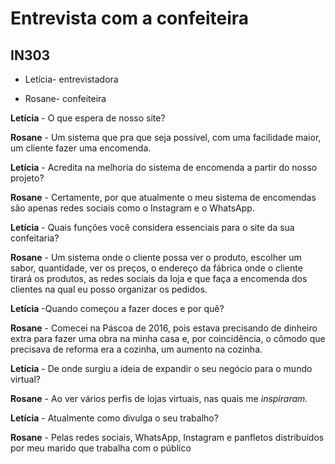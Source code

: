 # Entrevista com a confeiteira 
## IN303 

+ Letícia- entrevistadora 

+ Rosane- confeiteira 


**Letícia** - O que espera de nosso site?


**Rosane** - Um sistema que pra que seja possível, com uma facilidade maior, um cliente fazer uma encomenda. 

**Letícia** - Acredita na melhoria do sistema de encomenda a partir do nosso projeto?

**Rosane** - Certamente, por que atualmente o meu sistema de encomendas são apenas redes sociais como o Instagram e o WhatsApp. 

**Letícia** - Quais funções você considera essenciais para o site da sua confeitaria?

**Rosane** - Um sistema onde o cliente possa ver o produto, escolher um sabor, quantidade, ver os preços, o endereço da fábrica onde o cliente tirará os produtos, as redes sociais da loja e que faça a encomenda dos clientes na qual eu posso organizar os pedidos. 

**Letícia** -Quando começou a fazer doces e por quê?

**Rosane** - Comecei na Páscoa de 2016, pois estava precisando de dinheiro extra para fazer uma obra na minha casa e, por coincidência, o cômodo que precisava de reforma era a cozinha, um aumento na cozinha. 

**Letícia** - De onde surgiu a ideia de expandir o seu negócio para o mundo virtual?

**Rosane** - Ao ver vários perfis de lojas virtuais, nas quais me *inspiraram*. 

**Letícia** - Atualmente como divulga o seu trabalho?

**Rosane** - Pelas redes sociais, WhatsApp, Instagram e panfletos distribuídos por meu marido que trabalha com o público
